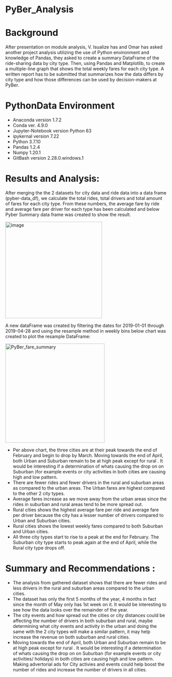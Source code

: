 # PyBer_Analysis
# Background
After presentation on module analysis, V. Isualize has and Omar has asked another project analysis utilizing the use of  Python environment  and knowledge of Pandas, they asked to  create a summary DataFrame of the ride-sharing data by city type. Then, using Pandas and Matplotlib, to create a multiple-line graph that shows the total weekly fares for each city type. A  written report has to be submitted that summarizes how the data differs by city type and how those differences can be used by decision-makers at PyBer.

# PythonData Environment
 - Anaconda version 1.7.2
 - Conda ver. 4.9.0
 - Jupyter-Notebook version Python 63
 - ipykernal version 7.22
 - Python 3.7.10
 - Pandas 1.2.4
 - Numpy  1.20.1
 - GitBash version 2.28.0.windows.1
 
# Results and Analysis:
After merging the the 2 datasets for city data and ride data  into a data frame (pyber-data_df), we calculate the total rides, total drivers and total amount of fares for each city type. From these numbers, the average fare by ride and average fare per driver for each type  has been calculated and below Pyber Summary data frame was created to show the result.

<img width="302" alt="image" src="https://user-images.githubusercontent.com/92903447/143781705-7049a52a-a62d-45ea-b0ee-f4dfe256dccd.png">

A new dataFrame was created by filtering the dates for 2019-01-01 through 2019-04-28 and  using the resample method in weekly bins below chart was created to plot the resample DataFrame:

<img width="310" alt="PyBer_fare_summary" src="https://user-images.githubusercontent.com/92903447/143780399-7a06393d-496c-4408-8611-a12d44edac00.png">

- Per above chart, the three cities are at their peak towards the end of February and begin to drop by March. Moving towards the end of April, both Urban and Suburban remain to be at high peak except for rural . It would be interesting if a determination of whats causing the drop on  on Suburban )for example events or city activities in both cities are causing high and low pattern. 
- There are fewer rides and fewer drivers in the rural and suburban areas as compared to the urban areas. The Urban fares are highest compared to the other 2 city types.
- Average fares increase as we move away from the urban areas since the rides in suburban and rural areas tend to be more spread out.
- Rural cities shows the highest average fare per ride and average fare per driver because the city  has a lesser number of  drivers compared to Urban and Suburban cities.
- Rural cities shows  the lowest weekly fares compared to both Suburban and Urban cities.
- All three city types start to rise to a peak at the end for February. The Suburban city type starts to peak again at the end of April, while the Rural city type drops off.

# Summary and Recommendations :

 - The analysis from gathered dataset shows that there are fewer rides and less drivers in the rural and suburban areas compared to the urban cities. 
 - The dataset has only the first 5 months of the year, 4 months in fact since the month of May only has 1st week on it. It would be interesting to see how the data looks over the remainder of the year. 
- The city events and how spread out the cities or city distances  could be affecting the number of drivers in both suburban and rural, maybe determining what city events  and activity  in the urban and doing the same with the 2 city types will make a similar pattern, it may help increase the revenue on both suburban and rural cities. 
 - Moving towards the end of April, both Urban and Suburban remain to be at high peak except for rural . It would be interesting if a determination of whats causing the drop on  on Suburban (for example events or city activities/ holidays) in both cities are causing high and low pattern. Making advertorial ads for City activies and events could help boost the number of rides and increase the number of drivers in all cities. 




